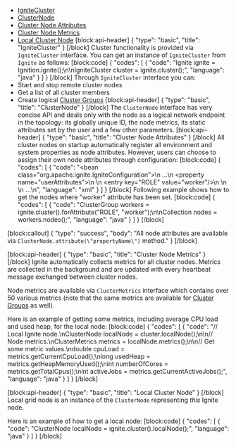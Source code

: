 * [IgniteCluster](doc:cluster#ignitecluster)
* [ClusterNode](doc:cluster#clusternode)
* [Cluster Node Attributes](doc:cluster#cluster-node-attributes)
* [Cluster Node Metrics](doc:cluster#cluster-node-metrics)
* [Local Cluster Node](doc:cluster#local-cluster-node)
[block:api-header]
{
  "type": "basic",
  "title": "IgniteCluster"
}
[/block]
Cluster functionality is provided via `IgniteCluster` interface. You can get an instance of `IgniteCluster` from `Ignite` as follows:
[block:code]
{
  "codes": [
    {
      "code": "Ignite ignite = Ignition.ignite();\n\nIgniteCluster cluster = ignite.cluster();",
      "language": "java"
    }
  ]
}
[/block]
Through `IgniteCluster` interface you can:
 * Start and stop remote cluster nodes
 * Get a list of all cluster members
 * Create logical [Cluster Groups](doc:cluster-groups)
[block:api-header]
{
  "type": "basic",
  "title": "ClusterNode"
}
[/block]
The `ClusterNode` interface has very concise API and deals only with the node as a logical network endpoint in the topology: its globally unique ID, the node metrics, its static attributes set by the user and a few other parameters.
[block:api-header]
{
  "type": "basic",
  "title": "Cluster Node Attributes"
}
[/block]
All cluster nodes on startup automatically register all environment and system properties as node attributes. However, users can choose to assign their own node attributes through configuration:
[block:code]
{
  "codes": [
    {
      "code": "<bean class=\"org.apache.ignite.IgniteConfiguration\">\n    ...\n    <property name=\"userAttributes\">\n        <map>\n            <entry key=\"ROLE\" value=\"worker\"/>\n        </map>\n    </property>\n    ...\n</bean>",
      "language": "xml"
    }
  ]
}
[/block]
Following example shows how to get the nodes where "worker" attribute has been set.
[block:code]
{
  "codes": [
    {
      "code": "ClusterGroup workers = ignite.cluster().forAttribute(\"ROLE\", \"worker\");\n\nCollection<ClusterNode> nodes = workers.nodes();",
      "language": "java"
    }
  ]
}
[/block]

[block:callout]
{
  "type": "success",
  "body": "All node attributes are available via `ClusterNode.attribute(\"propertyName\")` method."
}
[/block]

[block:api-header]
{
  "type": "basic",
  "title": "Cluster Node Metrics"
}
[/block]
Ignite automatically collects metrics for all cluster nodes. Metrics are collected in the background and are updated with every heartbeat message exchanged between cluster nodes.

Node metrics are available via `ClusterMetrics` interface which contains over 50 various metrics (note that the same metrics are available for [Cluster Groups](doc:cluster-groups)  as well).

Here is an example of getting some metrics, including average CPU load and used heap, for the local node:
[block:code]
{
  "codes": [
    {
      "code": "// Local Ignite node.\nClusterNode localNode = cluster.localNode();\n\n// Node metrics.\nClusterMetrics metrics = localNode.metrics();\n\n// Get some metric values.\ndouble cpuLoad = metrics.getCurrentCpuLoad();\nlong usedHeap = metrics.getHeapMemoryUsed();\nint numberOfCores = metrics.getTotalCpus();\nint activeJobs = metrics.getCurrentActiveJobs();",
      "language": "java"
    }
  ]
}
[/block]

[block:api-header]
{
  "type": "basic",
  "title": "Local Cluster Node"
}
[/block]
Local grid node is an instance of the `ClusterNode` representing *this* Ignite node. 

Here is an example of how to get a local node:
[block:code]
{
  "codes": [
    {
      "code": "ClusterNode localNode = ignite.cluster().localNode();",
      "language": "java"
    }
  ]
}
[/block]
